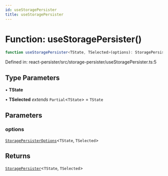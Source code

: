 ```yaml
---
id: useStoragePersister
title: useStoragePersister
---
```


<!-- DO NOT EDIT: this page is autogenerated from the type comments -->

# Function: useStoragePersister()

```ts
function useStoragePersister<TState, TSelected>(options): StoragePersister<TState, TSelected>
```

Defined in: react-persister/src/storage-persister/useStoragePersister.ts:5

## Type Parameters

• **TState**

• **TSelected** *extends* `Partial`\<`TState`\> = `TState`

## Parameters

### options

[`StoragePersisterOptions`](../../interfaces/storagepersisteroptions.md)\<`TState`, `TSelected`\>

## Returns

[`StoragePersister`](../../classes/storagepersister.md)\<`TState`, `TSelected`\>
